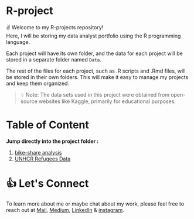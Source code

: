 # R-project
:v: Welcome to my R-projects repository! <br> 
Here, I will be storing my data analyst portfolio using the R programming language.

Each project will have its own folder, and the data for each project will be stored in a separate folder named `Data`. 

The rest of the files for each project, such as .R scripts and .Rmd files, will be stored in their own folders. This will make it easy to manage my projects and keep them organized.

> :bulb: Note: The data sets used in this project were obtained from open-source websites like Kaggle, primarily for educational purposes.

# Table of Content
**Jump directly into the project folder :**
1. [bike-share analysis](https://github.com/nirfana/R-project/tree/main/1.%20bike-share)
2. [UNHCR Refugees Data](https://github.com/nirfana/R-project/tree/main/2.%20UNHCR%20Refugees%20Data)

# :+1: Let's Connect
To learn more about me or maybe chat about my work, please feel free to reach out at [Mail](mailto:devi.nirfana@outlook.com), [Medium](https://medium.com/@devinirfana), [LinkedIn](https://www.linkedin.com/in/devinirfana/) & [instagram](https://www.instagram.com/nate.ipynb/).
